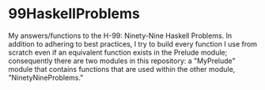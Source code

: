 # 99HaskellProblems
My answers/functions to the H-99: Ninety-Nine Haskell Problems.
In addition to adhering to best practices, I try to build every
function I use from scratch even if an equivalent function
exists in the Prelude module; consequently there are two
modules in this repository: a "MyPrelude" module that contains functions
that are used within the other module, "NinetyNineProblems."
